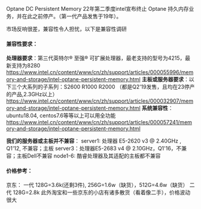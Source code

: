 Optane DC Persistent Memory
22年第二季度intel宣布终止 Optane 持久内存业务，并在此之前停产。（第一代产品发售于19年）。

市场反响很差，兼容性令人担忧，以下是兼容性调研
#### 兼容性要求：
**处理器要求**：第三代英特尔® 至强® 可扩展处理器，最老支持的型号为4215，最新支持为8280
https://www.intel.cn/content/www/cn/zh/support/articles/000055996/memory-and-storage/intel-optane-persistent-memory.html
**主板或服务器要求**：以下三个大系列的子系列：S2600 R1000 R2000 （都是Q2'19发售，且均在23停产的产品,2.3GHz以上）
https://www.intel.cn/content/www/cn/zh/support/articles/000032907/memory-and-storage/intel-optane-persistent-memory.html
**系统兼容性**：ubuntu18.04, centos7.6等等以上可以用全功能
https://www.intel.cn/content/www/cn/zh/support/articles/000057241/memory-and-storage/intel-optane-persistent-memory.html

**我们的服务器或主板并不兼容**：
server1:   处理器 E5-2620 v3 @ 2.40GHz , Q1'12, 不兼容；主板
server3：处理器E5-2683 v4 @ 2.10GHz，Q1'16，不兼容；主板Dell不兼容
node1-6: 酷睿处理器及其适配的主板都不兼容
#### 价格参考：
京东：
一代 128G=3.6k(还剩3件), 256G=1.6w（缺货），512G=4.6w（缺货）
二代 128G=2.8k
此外淘宝和一些京东的小店有诸多散货（看着像二手），价格波动很大


